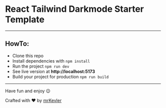 # React Tailwind Darkmode Starter Template

---

## HowTo:

- Clone this repo
- Install dependencies with
  `npm install`
- Run the project
  `npm run dev`
- See live version at **http://localhost:5173**
- Build your project for production
  `npm run build`

---

Have fun and enjoy 😉

Crafted with ♥ by [mrKevler](https://github.com/mrkevler)
